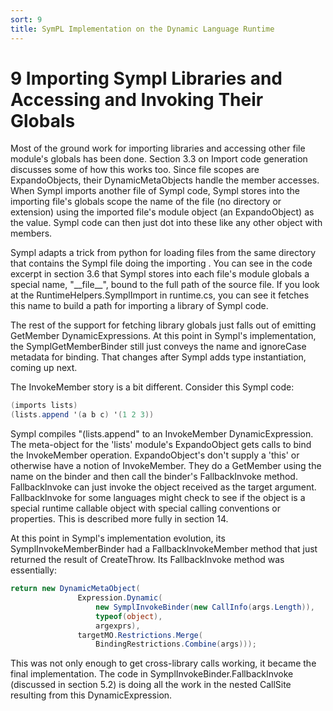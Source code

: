 ```yaml
---
sort: 9
title: SymPL Implementation on the Dynamic Language Runtime
---
```


# 9 Importing Sympl Libraries and Accessing and Invoking Their Globals

Most of the ground work for importing libraries and accessing other file module's globals has been done. Section 3.3 on Import code generation discusses some of how this works too. Since file scopes are ExpandoObjects, their DynamicMetaObjects handle the member accesses. When Sympl imports another file of Sympl code, Sympl stores into the importing file's globals scope the name of the file (no directory or extension) using the imported file's module object (an ExpandoObject) as the value. Sympl code can then just dot into these like any other object with members.

Sympl adapts a trick from python for loading files from the same directory that contains the Sympl file doing the importing . You can see in the code excerpt in section 3.6 that Sympl stores into each file's module globals a special name, "\_\_file\_\_", bound to the full path of the source file. If you look at the RuntimeHelpers.SymplImport in runtime.cs, you can see it fetches this name to build a path for importing a library of Sympl code.

The rest of the support for fetching library globals just falls out of emitting GetMember DynamicExpressions. At this point in Sympl's implementation, the SymplGetMemberBinder still just conveys the name and ignoreCase metadata for binding. That changes after Sympl adds type instantiation, coming up next.

The InvokeMember story is a bit different. Consider this Sympl code:

``` csharp
(imports lists)
(lists.append '(a b c) '(1 2 3))
```

Sympl compiles "(lists.append" to an InvokeMember DynamicExpression. The meta-object for the 'lists' module's ExpandoObject gets calls to bind the InvokeMember operation. ExpandoObject's don't supply a 'this' or otherwise have a notion of InvokeMember. They do a GetMember using the name on the binder and then call the binder's FallbackInvoke method. FallbackInvoke can just invoke the object received as the target argument. FallbackInvoke for some languages might check to see if the object is a special runtime callable object with special calling conventions or properties. This is described more fully in section 14.

At this point in Sympl's implementation evolution, its SymplInvokeMemberBinder had a FallbackInvokeMember method that just returned the result of CreateThrow. Its FallbackInvoke method was essentially:

``` csharp
return new DynamicMetaObject(
               Expression.Dynamic(
                   new SymplInvokeBinder(new CallInfo(args.Length)),
                   typeof(object),
                   argexprs),
               targetMO.Restrictions.Merge(
                   BindingRestrictions.Combine(args)));
```

This was not only enough to get cross-library calls working, it became the final implementation. The code in SymplInvokeBinder.FallbackInvoke (discussed in section 5.2) is doing all the work in the nested CallSite resulting from this DynamicExpression.
